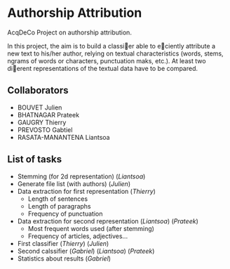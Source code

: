 # Authorship Attribution
AcqDeCo Project on authorship attribution.

In this project, the aim is to build a classier able to eciently attribute a new text to his/her
author, relying on textual characteristics (words, stems, ngrams of words or characters, punctuation
maks, etc.). At least two dierent representations of the textual data have to be compared.

## Collaborators
- BOUVET Julien
- BHATNAGAR Prateek
- GAUGRY Thierry
- PREVOSTO Gabtiel
- RASATA-MANANTENA Liantsoa

## List of tasks
- Stemming (for 2d representation) (*Liantsoa*)
- Generate file list (with authors) (*Julien*)
- Data extraction for first representation (*Thierry*)
  * Length of sentences
  * Length of paragraphs
  * Frequency of punctuation
- Data extraction for second representation (*Liantsoa*) (*Prateek*)
  * Most frequent words used (after stemming)
  * Frequency of articles, adjectives...
- First classifier (*Thierry*) (*Julien*)
- Second calssifier (*Gabriel*) (*Liantsoa*) (*Prateek*)
- Statistics about results (*Gabriel*)
